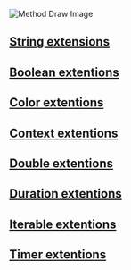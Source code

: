 ![Method Draw Image](https://user-images.githubusercontent.com/31937782/111893827-17e52300-8a0e-11eb-8284-818363d9d6e4.png)


## [String extensions](https://github.com/mo-ah-dawood/simple/wiki/String-extensions)
## [Boolean extentions](https://github.com/mo-ah-dawood/simple/wiki/Boolean-extentions)
## [Color extentions](https://github.com/mo-ah-dawood/simple/wiki/Color-extentions)
## [Context extentions](https://github.com/mo-ah-dawood/simple/wiki/Context-extentions)
## [Double extentions](https://github.com/mo-ah-dawood/simple/wiki/Double-extentions)
## [Duration extentions](https://github.com/mo-ah-dawood/simple/wiki/Duration-extentions)
## [Iterable extentions](https://github.com/mo-ah-dawood/simple/wiki/Iterable-extentions)
## [Timer extentions](https://github.com/mo-ah-dawood/simple/wiki/Timer-extentions)
